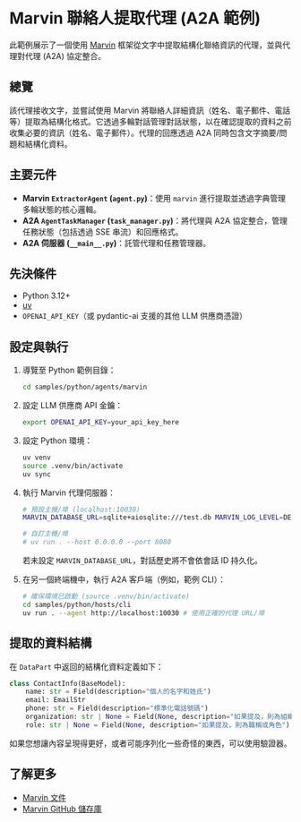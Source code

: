 # Marvin 聯絡人提取代理 (A2A 範例)

此範例展示了一個使用 [Marvin](https://github.com/prefecthq/marvin) 框架從文字中提取結構化聯絡資訊的代理，並與代理對代理 (A2A) 協定整合。

## 總覽

該代理接收文字，並嘗試使用 Marvin 將聯絡人詳細資訊（姓名、電子郵件、電話等）提取為結構化格式。它透過多輪對話管理對話狀態，以在確認提取的資料之前收集必要的資訊（姓名、電子郵件）。代理的回應透過 A2A 同時包含文字摘要/問題和結構化資料。

## 主要元件

- **Marvin `ExtractorAgent` (`agent.py`)**：使用 `marvin` 進行提取並透過字典管理多輪狀態的核心邏輯。
- **A2A `AgentTaskManager` (`task_manager.py`)**：將代理與 A2A 協定整合，管理任務狀態（包括透過 SSE 串流）和回應格式。
- **A2A 伺服器 (`__main__.py`)**：託管代理和任務管理器。

## 先決條件

- Python 3.12+
- [uv](https://docs.astral.sh/uv/getting-started/installation/)
- `OPENAI_API_KEY`（或 pydantic-ai 支援的其他 LLM 供應商憑證）

## 設定與執行

1. 導覽至 Python 範例目錄：

    ```bash
    cd samples/python/agents/marvin
    ```

2. 設定 LLM 供應商 API 金鑰：

    ```bash
    export OPENAI_API_KEY=your_api_key_here
    ```

3. 設定 Python 環境：

    ```bash
    uv venv
    source .venv/bin/activate
    uv sync
    ```

4. 執行 Marvin 代理伺服器：

    ```bash
    # 預設主機/埠 (localhost:10030)
    MARVIN_DATABASE_URL=sqlite+aiosqlite:///test.db MARVIN_LOG_LEVEL=DEBUG uv run .

    # 自訂主機/埠
    # uv run . --host 0.0.0.0 --port 8080
    ```

    若未設定 `MARVIN_DATABASE_URL`，對話歷史將不會依會話 ID 持久化。

5. 在另一個終端機中，執行 A2A 客戶端（例如，範例 CLI）：

    ```bash
    # 確保環境已啟動 (source .venv/bin/activate)
    cd samples/python/hosts/cli
    uv run . --agent http://localhost:10030 # 使用正確的代理 URL/埠
    ```

## 提取的資料結構

在 `DataPart` 中返回的結構化資料定義如下：

```python
class ContactInfo(BaseModel):
    name: str = Field(description="個人的名字和姓氏")
    email: EmailStr
    phone: str = Field(description="標準化電話號碼")
    organization: str | None = Field(None, description="如果提及，則為組織")
    role: str | None = Field(None, description="如果提及，則為職稱或角色")
```

如果您想讓內容呈現得更好，或者可能序列化一些奇怪的東西，可以使用驗證器。

## 了解更多

- [Marvin 文件](https://www.askmarvin.ai/)
- [Marvin GitHub 儲存庫](https://github.com/prefecthq/marvin)
